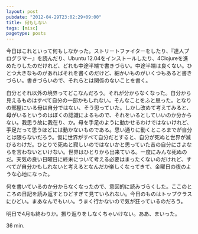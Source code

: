 ```yaml
---
layout: post
pubdate: "2012-04-29T23:02:29+09:00"
title: 何もしない
tags: [misc]
pagetype: posts
---
```

今日はこれといって何もしなかった。ストリートファイターをしたり、『達人プログラマー』を読んだり、Ubuntu 12.04をインストールしたり、4Clojureを進めたりしたのだけれど、どれも中途半端で書きづらい。中途半端は良くない。ひとつ大きなものがあればそれを書くのだけど、細かいものがいくつもあると書きづらい。書きづらいので、それらとは関係のないことを書く。

自分とそれ以外の境界ってどこなんだろう。それが分からなくなった。自分から見えるものはすべて自分の一部かもしれない。そんなことをふと思った。となりの部屋にいる母は自分ではない、そう思っていた。しかし改めて考えてみると、母がいるというのはぼくの認識によるもので、それをいるとしていいのか分からない。我思う故に我在り、か。母を手足のように動かせるわけではないけれど、手足だって思うほどには動かないものである。思い通りに動くところまでが自分とは限らないだろう。仮に世界がすべて自分だとすると、自分が死ぬと世界が滅びるわけだ。ひとりで死ぬと寂しいのではないかと思っていた昔の自分にさよならを言わないといけない。世界はひとりから出来ている。一度にみんな死ぬのだ。天気の良い日曜日に終末について考える必要はまったくないのだけれど、すべてが自分かもしれないと考えるとなんだか楽しくなってきて、金曜日の夜のような心地になった。

何を書いているのか分からなくなったので、意図的に読みづらくした。ここのところの日記を読み返すとひどすぎて見ていられない。今日のものはトップクラスにひどい。まあなんでもいい。うまく行かないので気が狂っているのだろう。

明日で4月も終わりか。振り返りをしなくちゃいけない。ああ、まいった。

36 min.
